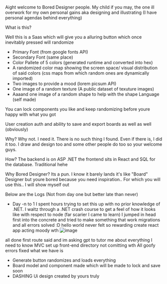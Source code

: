 Aight welcome to Bored Designer people. My child if you may, the one ill overwork for my own personal gains aka designing and illustrating
(I have personal agendas behind everything)

What is this?

Well this is a Saas which will give you a alluring button which once inevitably pressed will randomize
* Primary Font (from google fonts API)
* Secondary Font (same place)
* Color Pallete of 5 colors (generated runtime and converted into hex)
* A randomized color map showing the screen space/ visual distribution of said colors (css maps from which random ones are dynamically imported)
* Two images to provide a mood (lorem picsum API)
* One image of a random texture (A public dataset of texuture images)
* Aaaand one image of a random shape to help with the shape Language (self made)

You can lock components you like and keep randomizing before youre happy with what you got

User creation auth and ability to save and export boards as well as well (obviously)

Why?
Why not. I need it. There is no such thing I found. Even if there is, I did it too. I draw and design too and some other people do too so your welcome guys.

How?
The backend is on ASP .NET the frontend sits in React and SQL for the database. Traditional hehe

Why Bored Designer?
Its a pun. I know it barely lands it's like "Board" Designer but youre bored because you need inspiration.. For which you will use this.. I will show myself out

Below are the Logs (Not from day one but better late than never)
* Day -n to 1
I spent hours trying to set this up with no prior knowledge of .NET.
I waltz through a .NET crash course to get a feel of how it looks like with respect to node (far scarier I came to learn)
I jumped in head first into the concrete and tried to make something that work migrations and all errors solved :D
hello world never felt so rewarding
create react app acting moody wth
![image](https://github.com/user-attachments/assets/e70293e7-0f88-4268-a18c-b731787934fc)

all done first route said and im asking gpt to tutor me about everything I need to know
MVC set up
front-end directory not comitting wth
All goofy errors fixed what we have is
  * Generate button randomizes and loads everything
  * Board model and component made which will be made to lock and save soon
  * DASHING Ui design created by yours truly




